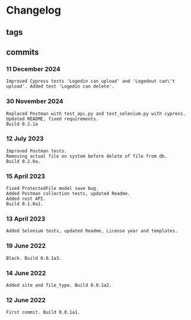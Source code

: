 # Changelog #

## tags ##

## commits ##

### 11 December 2024 ###

    Improved Cypress tests 'Logedin can upload' and 'Logedout can\'t upload'. Added test 'Logedin can delete'.

### 30 November 2024 ###

    Replaced Postman with test_api.py and test_selenium.py with cypress.
    Updated README, fixed requirements.
    Build 0.2.1a


### 12 July 2023 ###

    Improved Postman tests.
    Removing actual file on system before delete of file from db.
    Build 0.2.0a.

### 15 April 2023 ###

    Fixed ProtectedFile model save bug.
    Added Postman collection tests, updated Readme.
    Added rest API.
    Build 0.1.0a1.

### 13 April 2023 ###

    Added Selenium tests, updated Readme, License year and templates.

### 19 June 2022 ###

    Black. Build 0.0.1a3.

### 14 June 2022 ###

    Added site and file_type. Build 0.0.1a2.

### 12 June 2022 ###

    First commit. Build 0.0.1a1.
